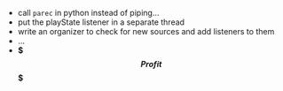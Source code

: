 -   call `parec` in python instead of piping…
-   put the playState listener in a separate thread
-   write an organizer to check for new sources and add listeners to them
-   …
-   **$$$ Profit $$$**
